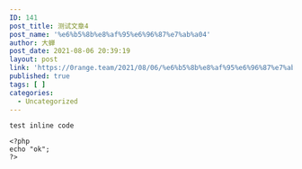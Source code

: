 ```yaml
---
ID: 141
post_title: 测试文章4
post_name: '%e6%b5%8b%e8%af%95%e6%96%87%e7%ab%a04'
author: 大蝉
post_date: 2021-08-06 20:39:19
layout: post
link: 'https://0range.team/2021/08/06/%e6%b5%8b%e8%af%95%e6%96%87%e7%ab%a04/'
published: true
tags: [ ]
categories:
  - Uncategorized
---
```

<p><code>test inline code</code></p>
<pre><code class="language-php">&lt;?php
echo &quot;ok&quot;;
?&gt;</code></pre>